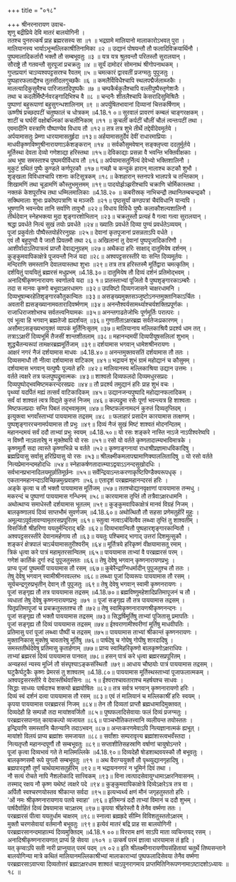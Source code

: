+++
title = "०१८"

+++
श्रीनरनारायण उवाच-  
शृणु बद्रीप्रिये देवि मातरं बालयोगिनी ।  
ततश्च पुनरुत्कर्षं प्राह ब्रह्मरसस्य सा ॥१ ॥
भद्रग्रामे मालियानो मालाकारोऽभवत् पुरा ।  
मालियानस्य भार्याऽभून्मल्लिकाश्रीतिनामिका ॥२ ॥
उद्यानं पोषयन्तौ तौ फलादिविक्रयार्थिनौ ।  
पुष्पमालादिकर्तारौ भक्तौ तौ सम्बभूवतुः ॥३ ॥
यत्र यत्र श्रुतवन्तौ परितस्तौ सुरालयान् ।  
सौराष्ट्रे तौ गतवन्तौ सुरपूजां प्रचक्रतुः ॥४ ॥
सूर्यं दामोदरं सोमनाथं श्रीगोपनाथकम् ।  
गुप्तप्रयागं चाऽप्यश्वपट्टसरश्च रैवतम् ॥५ ॥
चमत्कारं द्वारवतीं प्रजग्मतुः पुपूजतुः ।  
पुष्पहारफलाद्यैश्च तुलसीदलगुच्छकैः ॥६ ॥
कमलैर्विविधैश्चापि स्थलपद्मैर्जलाब्जकैः ।  
मालत्यादिकुसुमैश्च पारिजातादिपुष्पकैः ॥७ ॥
चम्पकैर्बकुलैश्चापि वल्लीपुष्पैस्तृणेशजैः ।  
तथा च कदलैर्मिष्टैर्नवरङ्गादिभिश्च वै ॥८ ॥
चन्दनैः शीतलैश्चापि केसरादिसुमिश्रितैः ।  
पुष्पाणां बहुरूपाणां बहुसुगन्धशालिनाम् ॥९ ॥
अपर्युषितभावानां दिव्यानां चित्तकर्षिणाम् ।  
ऊष्णीषं प्रच्छदपटीं चतुष्फालं च धोत्रकम् ॥4.18.१ ०॥
सुरवालं प्रावरणं कम्बलं चाङ्गरक्षकम् ।  
शाटीं च घर्घरीं वक्षोबध्निकां कचलीनिकाम् ॥११ ॥
कुचलीं कर्पटीं चौलीं चौलं त्वन्तःपटीं तथा ।  
एवमादीनि वस्त्राणि पौष्पाण्येव विधाय तौ ॥१२॥
तत्र तत्र शुभे तीर्थे तद्देवीदेवमूर्तये ।  
अर्पयामासतुः प्रेम्णा धारयामासतुर्हृदा ॥१३॥
अर्हयामासतुर्देवं देवीं राधारमाप्रियाः ।  
माधवीकृष्णविष्णुश्रीनारायणाऽर्कशङ्करान् ॥१४ ॥
सर्वकौसुमवेषान् सङ्क्लृप्त्वा ददतुर्मूर्तये ।  
मूर्तिस्था देवता देव्यो गणेशाद्या हरिस्तथा ॥१५॥
देविकाद्याः प्रसन्ना वै भवन्ति भक्तिवीक्षकाः ।  
अथ भूषा समस्ताश्च पुष्पमयीर्विधाय तौ ॥१६॥
अर्पयामासतुर्नित्यं देवेभ्यो भक्तिशालिनौ ।  
मुकुटं ग्रथितं पुष्पैः कुण्डले कर्णपूरकौ ॥१७॥
गच्छौ च कन्दुकं हारान् मालाश्च कटकौ शुभौ ।  
शृङ्खला विविधाश्चापि रशनाः कटिसूत्रकम् ॥१८॥
केशहारान् स्तनपत्रे भालपत्रे च तन्तिकाम् ।  
शिखामणिं तथा चूडामणिं कौस्तुभमुत्तमम् ॥१९॥
पादयोर्झञ्झरीश्चापि चक्राणि चोर्मिकास्तथा ।  
नक्तकं केशपूराँश्च तथा धम्मिलमालिकाः ॥4.18.२० ॥
कबरीस्रक् नाभिचन्द्रौ तथानितम्बचन्द्रकौ ।  
सक्थिमालाः शुभाः प्रकोष्ठपत्राणि च मञ्जरीः ॥२१॥
पृष्ठसूर्यां कण्ठपत्रां चैवंविधानि यान्यपि ।  
भूषणानि भवन्त्येव तानि सर्वाणि तावुभौ ॥२२॥
विधाय विविधैः पुष्पैः कलाकौशल्यशालिनौ ।  
तीर्थदेवान् स्नेहभक्त्या मुदा शृङ्गारशोभितान् ॥२३॥
चक्रतुस्तौ प्रत्यहं वै गत्वा गत्वा सुरालयान् ।  
श्रद्धा प्रवर्धते नित्यं सुखं तयोः प्रवर्धते ॥२४॥
ख्यातिः प्रवर्धते दिव्या पुण्यं प्रवर्धतेऽव्ययम् ।  
पूजां प्रकुर्वतोः पौष्पैस्तयोर्हरेरनुग्रहः ॥२५॥
देवानां कृतपूजानां प्रसन्नताऽपि वर्धते ।  
एवं तौ बहुपुण्यौ वै जातौ प्रियतमौ तथा २६॥
अखिलानां तु देवानां पुष्पपूजादिकारिणौ ।  
आशीर्वादाऽतिपात्रत्वं प्राप्तौ देवाद्यनुग्रहम् ॥२७॥
अथैकदा हरिः साक्षाद् दातुमियेष दर्शनम् ।  
कुङ्कुमवापिकाक्षेत्रे पूजयन्तौ निजं यदा ॥२८॥
अश्वपट्टसरस्तीरे याः सन्ति दिव्यमूर्तयः ।  
मन्दिराणि समस्तानि देवालयास्तथा शुभाः ॥२९॥
तत्र तत्र हरिस्तस्मै मूर्तिद्वारा चमत्कृतिम् ।  
दर्शयितुं पाययितुं ब्रह्मरसं मधुप्रभम् ॥4.18.३०॥
दातुमियेष तौ दिव्यं दर्शनं प्रतिमोद्भवम् ।  
अनादिश्रीकृष्णनारायणः स्वर्णालये यदा ॥३ १॥
प्रातस्ताभ्यां पूजितो वै पुष्पशृङ्गारकाऽम्बरैः ।  
तदा स मानवः कृष्णो बभूवाऽक्षरधामगः ॥३२॥
उपविष्टो दिव्यगजासने चाक्षरधामनि ।  
दिव्यभूषाम्बरहेतिशृङ्गारकौतुकान्वितः ॥३३॥
असङ्ख्यमुक्तसञ्जुष्टोऽनन्तमुक्तानिकाऽर्चितः ।  
अवतारी ह्यसङ्ख्यानामवतारादिवर्ष्मणाम् ॥३४॥
अनन्तैश्वर्यसामर्थ्याश्चर्यशक्तिप्रपूर्णकः ।  
राजाधिराजशोभश्च सर्वतत्त्वनियामकः ॥३५॥
अनन्तगाढतेजोभिः पूर्णमूर्तिः परात्परः ।  
एवं भूत्वा हि भगवान् ब्रह्मतेजो ह्यदर्शयत् ॥३६॥
गुणातीताऽक्षरब्रह्म सर्वतेजःप्रकारणम् ।  
असौमाऽसङ्ख्यभायुक्तं व्यापकं मूर्तिनिःसृतम् ॥३७॥
मालियानाय मल्लिकाश्रियै प्रदर्श्य धाम तत् ।  
तत्राऽऽक्षरीं दिव्यभूमिं तैजसीं शान्तशीतलाम् ॥३८॥
महानन्दमयीं दिव्यपीयूषसलिलां शुभाम् ।  
शुद्धचैतन्यरूपां तामक्षरब्रह्ममूर्तिजाम् ॥३९॥
दर्शयामास भगवान् धामेशश्रीनरायणः ।  
आक्षरं नगरं नैजं दर्शयामास माधवः ॥4.18.४०॥
अनन्तमुक्तवसतिं दर्शयामास तौ ततः ।  
दिव्यसमाधौ तौ नीत्वा दर्शयामास वाटिकाम् ॥४१॥
भद्रायनं शुभं ग्रामं महोद्यानं च कौसुमम् ।  
दर्शयामास भगवान् यत्पुष्पैः पूज्यते हरिः ॥४२॥
मालियानस्य मल्लिकाश्रिया उद्यान उत्तमः ।  
वर्तते त्वक्षरे तत्र फलपुष्पद्रुमात्मकः ॥४३॥
शाश्वतो दिव्यफलदो दिव्यमधुरसप्रदः ।  
दिव्यपुष्पोद्भवमिष्टमकरन्दरसप्रदः ॥४४॥
तौ प्रदर्श्य तमुद्यानं हरिः प्राह शुभं वचः ।  
पृथ्व्यां यदर्पितं मह्यं तत्सर्वं वाटिकादिकम् ॥४५॥
उद्यानजन्यपुष्पादि महोद्यानफलादिकम् ।  
सर्वं वां शाश्वतं त्वत्र विद्यते कुरुतं निजम् ॥४६॥
कल्पद्रुमा रसैः पूर्णा भवन्त्यत्र हि शाश्वताः ।  
मिष्टफलप्रदाः सन्ति पिबतं तद्भवामृतम् ॥४७॥
मिष्टफलानामदनं कुरुतं दिव्यतृप्तिदम् ।  
इत्युक्त्वा भगवाँस्ताभ्यां पाययामास तद्रसम् ॥४८ ॥
फलाहारं प्रसादेन कारयामास तत्क्षणम् ।  
पुष्पशृङ्गाररचनामर्पयामास तौ प्रभुः ॥४९॥
दिव्यं नैजं सुखं मिष्टं शाश्वतं मोदनन्दितम् ।  
महानन्दमयं सर्वं ददौ ताभ्यां प्रभुः स्वयम् ॥4.18.५०॥
यो रसः शङ्करे नास्ति नाऽजे नाऽपीश्वरेष्वपि ।  
न विष्णौ नाऽवतारेषु न मुक्तेष्वपि यो रसः ॥५१॥
रसो यो वर्तते कृष्णतादात्म्यभाविमात्रके ।  
कृष्णमूर्तौ सदा त्वास्ते कृष्णाभिन्ने च वर्तते ॥५२॥
कृष्णाङ्गनायां राधाश्रीप्रज्ञामाधविकादिषु ।  
ब्रह्मप्रियासु सर्वासु हरिप्रियासु यो रसः ॥५३॥
श्रीलक्ष्मीकमलापद्मामाणिक्याललितादिषु ॥
यो रसो वर्तते नित्यप्रेमानन्दमहोदधिः ॥५४॥
स्नेहाकर्षणतादात्म्याऽद्वयाऽऽनन्दसुखोदधिः ।  
सर्वभानप्रभानादिलयमूर्छातिमूर्छनः ॥५५॥
सर्वेन्द्रियाऽन्तःकरणाकृष्टिपिण्डैक्यरूपधृक् ।  
एकतानमहानन्दाऽविच्छिन्नमुत्प्रवाहणः ॥५६॥
एतादृशं परब्रह्ममहानन्दरसं हरिः ।  
अङ्के कृत्वा च तौ भक्तौ पाययामास मूर्तिजम् ॥५७॥
ततश्चोद्यानवृक्षाणां पाययामास तन्मधु ।  
मकरन्दं च पुष्पाणां पाययामास गन्धिनम् ॥५८॥
कारयामास तृप्तिं तौ तत्रैवाऽक्षरधामनि ।  
अथोत्थाप्य समाधेस्तौ दर्शयामास भूतलम् ॥५९॥
कुङ्कुमवापिकाक्षेत्रं मानवं विग्रहं निजम् ।  
बालकृष्णालयं दिव्यं साप्तभौमं सुवर्णजम् ॥4.18.६०॥
अथोत्थितौ तौ सहसा प्रणेमतुर्हरिं मुहुः ।  
अमूल्याऽपूर्वलावण्यामृतरसप्रपूरितम् ॥६१॥
स्तुत्वा नत्वाऽर्चयित्वैव लब्ध्वा तृप्तिं तु शाश्वतीम् ।  
विसर्जितौ श्रीहरिणा ययतुर्मन्दिराद् बहिः ॥६२॥
दिव्यभावान्वितौ पुष्पहारशृङ्गारकान्वितौ ।  
अश्वपट्टसरस्तीरे देवानामर्हणाय तौ ॥६३॥
ययतुः पश्चिमाद् भागाद् उत्तरां दिशमुत्सुकौ ।  
शङ्करं क्षेत्रपालं चाऽर्चयामासतुरीश्वरीम् ॥६४॥
मूर्तित्रये हरिकृष्णं वीक्षयामासतू रमाम् ।  
त्रिकं धृत्वा करे पात्रं महामृतरसान्वितम् ॥६५॥
पाययामास ताभ्यां वै परब्रह्मरसं परम् ।  
गणेशं कार्तिकं दुर्गा रुद्रं पुपूजतुस्ततः ॥६६॥
तेषु देवेषु भगवान् कृष्णनारायणप्रभुः ।  
प्राप्य पूजां पुष्पमयीं पाययामास तौ रसम् ॥६७॥
कुबेरैन्द्राग्निधर्मादीन् पुपूजतुश्च तौ ततः ।  
तेषु देवेषु भगवान् स्वामीश्रीनरवल्लभः ॥६८॥
लब्ध्वा पूजां दिव्यरूपः पाययामास तौ रसम् ।  
सूर्यचन्द्रगुरुप्रभृतीन् देवान् तौ पुपूजतुः ॥६९॥
तेषु देवेषु भगवान् स्वामी कृष्णनरायणः ।  
पूजां सङ्गृह्य तौ तत्र पाययामास तद्रसम् ॥4.18.७०॥
ब्रह्मविष्णुमहेशादिप्रतिमापूजनं च तौ ।  
व्यधातां तेषु देवेषु कृष्णनारायणप्रभुः ॥७१ ॥
पूजां सङ्गृह्य तौ तत्र पाययामास तद्रसम् ।  
पितृप्रतिमापूजां च प्रचक्रतुस्ततश्च तौ ॥७२॥
तेषु स्वामिकृष्णनारायणश्रीकृष्णनन्दनः ।  
पूजां सङ्गृह्य तौ भक्तौ पाययामास तद्रसम् ॥७३॥
सिद्धर्षिमूर्तिषु ताभ्यां पूजितासु प्रमापतिः ।  
पूजां सङ्गृह्य तौ दिव्यं पाययामास तद्रसम् ॥७४॥
ईश्वराणामीश्वरीणां मूर्तिषु माधवीपतिः ।  
प्रतिमासु परां पूजां लब्ध्वा पौष्पीं च तद्रसम् ॥७५॥
पाययामास ताभ्यां श्रीकान्तं कृष्णनरायणः ।  
मुक्तानिकासु मुक्तेषु चावतारेषु मूर्तिषु ॥७६॥
पार्षदेषु च गोपेषु गोपीषु शारदादिषु ।  
समस्ततीर्थदेवेषु प्रतिमासु कृतार्हणाम् ॥७७॥
प्राप्य स्वामिहरिकृष्णो बालकृष्णोऽक्षराधिपः ।  
ताभ्यां ब्रह्मरसं दिव्यं पाययामास पानवत् ॥७८॥
हसन् पात्रं करे धृत्वा ब्रह्मरसप्रपूरितम् ।  
अन्यहस्तं न्यस्य मूर्ध्नि तौ संस्पृश्याऽङ्कसंस्थितौ ॥७९॥
आधाय चौष्ठयोः पात्रं पाययामास तद्रसम् ।  
घटुकैर्घटुकैः कृष्णः प्रेमरसं तु शाश्वतम् ॥4.18.८०॥
पाययामास मूर्तिस्थस्ताभ्यां पूजाफलात्मकम् ।  
अश्वपट्टसरस्तीरे ये देवास्तीर्थवासिनः ॥८ १॥
ईश्वराश्चावताराश्च महर्षयश्च साधवः ।  
सिद्धाः साध्व्यः पार्षदाश्च शक्त्यो ब्रह्मयोषितः ॥८२॥
तत्र सर्वत्र भगवान् कृष्णनारायणो हरिः ।  
दिव्यं स्वं दर्शनं दत्वा पाययामास तौ रसम् ॥८३॥
एवं तं मालियानं च मल्लिकाश्रीं हरिः स्वयम् ।  
कृपया पाययामास परब्रह्मरसं निजम् ॥८४॥
तेन तौ दिव्यतां प्राप्तौ ब्रह्मधामादिमुक्तवत् ।  
दिव्यदेहौ हि सम्पन्नौ तदा मायांशवर्जितौ ॥८५॥
पुष्पफलादिसेवायाः फलं दिव्यं प्रजग्मतुः ।  
परब्रह्मरसपानात् कायाकल्पो व्यजायत ॥८६॥
पाञ्चभौतिकतत्त्वानि व्यलीयन्त तयोस्ततः ।  
इन्द्रियाणि समस्तानि चैतन्यानि तदाऽभवन् ॥८७॥
अन्तःकरणमेवाऽपि नित्यज्ञानात्मकं ह्यभूत् ।  
मायांशो विलयं प्राप्य ब्रह्मांशः समजायत ॥८८॥
सर्वांशाः सम्परावृत्त्य ब्रह्मांशास्त्वभवँस्तदा ।  
नित्यतृप्तौ महानन्दपूर्णौ तौ सम्बभूवतुः ॥८९॥
सप्ताशीतिसहस्राणि वर्षाणां चायुषोऽन्तरे ।  
पूजां कृत्वा दिव्यभावं गते ते मालिमल्लिके ॥4.18.९०॥
दिव्यदेहौ षोडशाब्दवयस्कौ तौ बभूवतुः ।  
बालकृष्णसमौ रूपे युगलौ सम्बभूवतुः ॥९१ ॥
अथ वैराग्ययुक्तौ तौ पृथ्व्युद्यानगृहादिषु ।  
ब्रह्मपारदृशौ तूर्णं चार्थयामासतुर्हरिम् ॥९२॥
न भद्रायननगरं न भूमिर्न दिवं तथा ।  
नौ सत्यं रोचते नापि नैशलोकादि सात्त्विकम् ॥९३॥
विना त्वत्पादसेवायुग्धामाऽक्षरनिवासनम् ।  
तस्माद् रक्षय नौ कृष्ण यथेष्टं त्वक्षरे पदे ॥९४॥
कुङ्कुमवापिकाक्षेत्रे दिव्येऽक्षरेऽत्र तत्र वा ।  
अर्पितौ स्वश्चरणयोस्तव श्रीकान्त सर्वदा ॥९५॥
इत्यभ्यर्थ्य क्षणं मौनं जगृहतुस्ततो हरिः ।  
'ओं नमः श्रीकृष्णनारायणाय पतये स्वाहा' ॥९६॥
इतिमन्त्रं ददौ ताभ्यां विमानं च ददौ शुभम् ।  
पार्षदैर्वाहितं दिव्यं प्रेषयामास चाऽक्षरम् ॥९७॥
कृपया श्रीहरेस्तौ वै तेनैव वर्ष्मणा ततः ।  
परब्रह्मरसं पीत्वा ययतुर्धाम चाक्षरम् ॥९८॥
स्नात्वा ब्रह्मह्रदे सीम्नि विविशतुस्ततोऽक्षरम् ।  
मुक्तौ चरणसेवायां वर्तमानौ बभूवतुः ॥९९॥
इत्येवं मातरं बद्रि प्राह सा बालयोगिनी ।  
परब्रह्मरसानन्दमाहात्म्यं दिव्यमुक्तिदम् ॥4.18.१ ००॥
विरराम क्षणं साऽपि माता व्यचिन्तयद् रसम् ।  
अनादिश्रीकृष्णनारायणात् प्राप्यं हि सेवया ॥१०१ ॥
उत्कर्षं परमं ज्ञात्वा धारयामास तं हृदि ।  
यत् कृप्वाऽपि सती नारी प्राप्नुयात् परमं पदम् ॥१ ०२॥
इति श्रीलक्ष्मीनारायणीयसंहितायां चतुर्थे तिष्यसन्ताने बालयोगिन्या मात्रे कथितं मालियानमल्लिकाश्रीभ्यां मालाकाराभ्यां पुष्पफलादिसेवया तेनैव वर्ष्मणा परब्रह्मरसाऽवाप्त्या दिव्यतोत्तरं ब्रह्माऽक्षरधाम शाश्वतं चाऽपुनरागमाय प्राप्तमितिनिरूपणनामाऽष्टादशोऽध्यायः ॥१८ ॥
    
